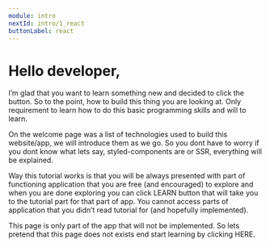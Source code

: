 ```yaml
---
module: intro
nextId: intro/1_react
buttonLabel: react
---
```


# Hello developer,

I’m glad that you want to learn something new and decided to click the button. So to the point, how to build this thing
you are looking at. Only requirement to learn how to do this basic programming skills and will to learn.

On the welcome page was a list of technologies used to build this website/app, we will introduce them as we go. So you
dont have to worry if you dont know what lets say, styled-components are or SSR, everything will be explained.

Way this tutorial works is that you will be always presented with part of functioning application that you are free (and
encouraged) to explore and when you are done exploring you can click LEARN button that will take you to the tutorial
part for that part of app. You cannot access parts of application that you didn’t read tutorial for (and hopefully
implemented).

This page is only part of the app that will not be implemented. So lets pretend that this page does not exists end start
learning by clicking HERE.
